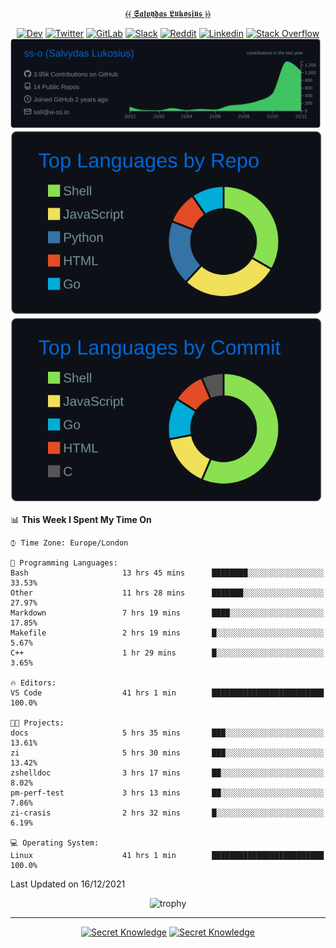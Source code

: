 <div align="center">
  
[⦑⦑ 𝕾𝖆𝖑𝖛𝖞𝖉𝖆𝖘 𝕷𝖚𝖐𝖔𝖘𝖎𝖚𝖘 ⦒⦒](https://git.io/JJwwg)
  
[![Dev](https://img.shields.io/badge/-DEV-222222?style=flat-square&logo=dev.to&logoColor=white&link=https://dev.to/sso/)](https://dev.to/sso/)
[![Twitter](https://img.shields.io/badge/-Twitter-222222?style=flat-square&logo=twitter&logoColor=white&link=https://twitter.com/salldc/)](https://twitter.com/salldc/)
[![GitLab](https://img.shields.io/badge/-GitLab-222222?style=flat-square&logo=GitLab&logoColor=white&link=https://gitlab.com/ss-o/)](https://gitlab.com/ss-o/)
[![Slack](https://img.shields.io/badge/-Slack-222222?style=flat-square&logo=Slack&logoColor=white&link=https://digital-teams.slack.com/)](https://digital-teams.slack.com/)
[![Reddit](https://img.shields.io/badge/-Reddit-222222?style=flat-square&logo=Reddit&logoColor=white&link=https://https://www.reddit.com/user/ss-o/)](https://www.reddit.com/user/ss-o/)
[![Linkedin](https://img.shields.io/badge/-LinkedIn-222222?style=flat-square&logo=Linkedin&logoColor=white&link=https://www.linkedin.com/in/digital-clouds/)](https://www.linkedin.com/in/digital-clouds/)
[![Stack Overflow](https://img.shields.io/badge/-Stack%20Overflow-222222?style=flat-square&logo=stack-overflow&logoColor=white&link=https://stackoverflow.com/users/13893752/salvydas-lukosius)](https://stackoverflow.com/users/13893752/salvydas-lukosius)
[![Proofile Details](https://raw.githubusercontent.com/ss-o/ss-o/main/profile-summary-card-output/github_dark/0-profile-details.svg)](https://github.com/vn7n24fzkq/github-profile-summary-cards)
[![Repo PerLanguage](https://raw.githubusercontent.com/ss-o/ss-o/main/profile-summary-card-output/github_dark/1-repos-per-language.svg)](https://github.com/vn7n24fzkq/github-profile-summary-cards) 
[![Commit per Language](https://raw.githubusercontent.com/ss-o/ss-o/main/profile-summary-card-output/github_dark/2-most-commit-language.svg)](https://github.com/vn7n24fzkq/github-profile-summary-cards)
  
</div>
  
<!--START_SECTION:waka-->
📊 **This Week I Spent My Time On** 

```text
⌚︎ Time Zone: Europe/London

💬 Programming Languages: 
Bash                     13 hrs 45 mins      ████████░░░░░░░░░░░░░░░░░   33.53% 
Other                    11 hrs 28 mins      ███████░░░░░░░░░░░░░░░░░░   27.97% 
Markdown                 7 hrs 19 mins       ████░░░░░░░░░░░░░░░░░░░░░   17.85% 
Makefile                 2 hrs 19 mins       █░░░░░░░░░░░░░░░░░░░░░░░░   5.67% 
C++                      1 hr 29 mins        █░░░░░░░░░░░░░░░░░░░░░░░░   3.65%

🔥 Editors: 
VS Code                  41 hrs 1 min        █████████████████████████   100.0%

🐱‍💻 Projects: 
docs                     5 hrs 35 mins       ███░░░░░░░░░░░░░░░░░░░░░░   13.61% 
zi                       5 hrs 30 mins       ███░░░░░░░░░░░░░░░░░░░░░░   13.42% 
zshelldoc                3 hrs 17 mins       ██░░░░░░░░░░░░░░░░░░░░░░░   8.02% 
pm-perf-test             3 hrs 13 mins       ██░░░░░░░░░░░░░░░░░░░░░░░   7.86% 
zi-crasis                2 hrs 32 mins       █░░░░░░░░░░░░░░░░░░░░░░░░   6.19%

💻 Operating System: 
Linux                    41 hrs 1 min        █████████████████████████   100.0%

```


 Last Updated on 16/12/2021
<!--END_SECTION:waka-->

<div align=center>
 
![trophy](https://github-profile-trophy.vercel.app/?username=ss-o&theme=darkhub&rank=SSS,SS,S,AAA,AA,A,B,C&no-frame=true)

---

[![Secret Knowledge](https://github-readme-stats.vercel.app/api/pin/?username=github&repo=government.github.com&card_width=150&theme=blue-green&layout=compact)](https://github.com/github/government.github.com)
[![Secret Knowledge](https://github-readme-stats.vercel.app/api/pin/?username=ss-o&repo=the-book-of-secret-knowledge&card_width=150&theme=blue-green&layout=compact)](https://github.com/ss-o/the-book-of-secret-knowledge)

</div>

